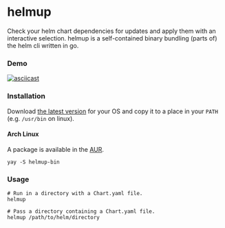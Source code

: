 # helmup

Check your helm chart dependencies for updates and apply them with an interactive selection. helmup is a self-contained
binary bundling (parts of) the helm cli written in go.

### Demo

[![asciicast](https://asciinema.org/a/iMMYijOOtJb2fjUBJK1Wms3Qf.svg)](https://asciinema.org/a/iMMYijOOtJb2fjUBJK1Wms3Qf)

### Installation

Download [the latest version](https://github.com/rubengees/helmup/releases/latest) for your OS and copy it to a place in
your `PATH` (e.g. `/usr/bin` on linux).

#### Arch Linux

A package is available in the [AUR](https://aur.archlinux.org/packages/helmup-bin).

```shell
yay -S helmup-bin
```

### Usage

```shell
# Run in a directory with a Chart.yaml file.
helmup

# Pass a directory containing a Chart.yaml file.
helmup /path/to/helm/directory
```

